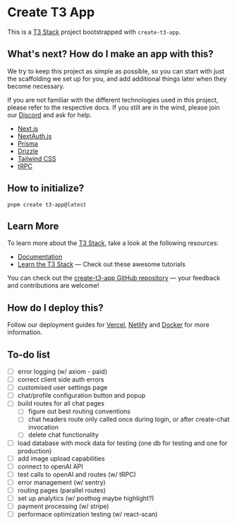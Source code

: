 # Create T3 App

This is a [T3 Stack](https://create.t3.gg/) project bootstrapped with `create-t3-app`.

## What's next? How do I make an app with this?

We try to keep this project as simple as possible, so you can start with just the scaffolding we set up for you, and add additional things later when they become necessary.

If you are not familiar with the different technologies used in this project, please refer to the respective docs. If you still are in the wind, please join our [Discord](https://t3.gg/discord) and ask for help.

- [Next.js](https://nextjs.org)
- [NextAuth.js](https://next-auth.js.org)
- [Prisma](https://prisma.io)
- [Drizzle](https://orm.drizzle.team)
- [Tailwind CSS](https://tailwindcss.com)
- [tRPC](https://trpc.io)

## How to initialize?

```
pnpm create t3-app@latest
```

## Learn More

To learn more about the [T3 Stack](https://create.t3.gg/), take a look at the following resources:

- [Documentation](https://create.t3.gg/)
- [Learn the T3 Stack](https://create.t3.gg/en/faq#what-learning-resources-are-currently-available) — Check out these awesome tutorials

You can check out the [create-t3-app GitHub repository](https://github.com/t3-oss/create-t3-app) — your feedback and contributions are welcome!

## How do I deploy this?

Follow our deployment guides for [Vercel](https://create.t3.gg/en/deployment/vercel), [Netlify](https://create.t3.gg/en/deployment/netlify) and [Docker](https://create.t3.gg/en/deployment/docker) for more information.

## To-do list

- [ ] error logging (w/ axiom - paid)
- [ ] correct client side auth errors
- [ ] customised user settings page
- [ ] chat/profile configuration button and popup
- [ ] build routes for all chat pages
  - [ ] figure out best routing conventions
  - [ ] chat headers route only called once during login, or after create-chat invocation
  - [ ] delete chat functionality
- [ ] load database with mock data for testing (one db for testing and one for production)
- [ ] add image upload capabilities
- [ ] connect to openAI API
- [ ] test calls to openAI and routes (w/ tRPC)
- [ ] error management (w/ sentry)
- [ ] routing pages (parallel routes)
- [ ] set up analytics (w/ posthog maybe highlight?)
- [ ] payment processing (w/ stripe)
- [ ] performace optimization testing (w/ react-scan)
